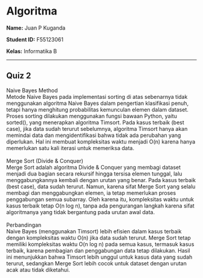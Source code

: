 # Algoritma

**Name:** Juan P Kuganda

**Student ID:** F55123061 <br>

**Kelas:** Informatika B


<hr>
<h2>Quiz 2</h2>
<p>Naive Bayes Method<br>
Metode Naive Bayes pada implementasi sorting di atas sebenarnya tidak menggunakan algoritma Naive Bayes dalam pengertian klasifikasi penuh, tetapi hanya menghitung probabilitas kemunculan elemen dalam dataset. Proses sorting dilakukan menggunakan fungsi bawaan Python, yaitu sorted(), yang menerapkan algoritma Timsort. Pada kasus terbaik (best case), jika data sudah terurut sebelumnya, algoritma Timsort hanya akan memindai data dan mengidentifikasi bahwa tidak ada perubahan yang diperlukan. Hal ini membuat kompleksitas waktu menjadi O(n) karena hanya memerlukan satu kali iterasi untuk memeriksa data.<br>
<br>
Merge Sort (Divide & Conquer)<br>
Merge Sort adalah algoritma Divide & Conquer yang membagi dataset menjadi dua bagian secara rekursif hingga tersisa elemen tunggal, lalu menggabungkannya kembali dengan urutan yang benar. Pada kasus terbaik (best case), data sudah terurut. Namun, karena sifat Merge Sort yang selalu membagi dan menggabungkan elemen, ia tetap memerlukan proses penggabungan semua subarray. Oleh karena itu, kompleksitas waktu untuk kasus terbaik tetap O(n log n), tanpa ada pengurangan langkah karena sifat algoritmanya yang tidak bergantung pada urutan awal data.<br>
<br>
Perbandingan<br>
Naive Bayes (menggunakan Timsort) lebih efisien dalam kasus terbaik dengan kompleksitas waktu O(n) jika data sudah terurut.
Merge Sort tetap memiliki kompleksitas waktu O(n log n) pada semua kasus, termasuk kasus terbaik, karena pembagian dan penggabungan data tetap dilakukan.
Hasil ini menunjukkan bahwa Timsort lebih unggul untuk kasus data yang sudah terurut, sedangkan Merge Sort lebih cocok untuk dataset dengan urutan acak atau tidak diketahui.</p>

